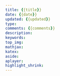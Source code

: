 ```yaml
---
title: {{title}}
date: {{date}}
updated: {{updated}}
type:
comments: {{comments}}
description:
keywords:
top_img:
mathjax:
katex:
aside:
aplayer:
highlight_shrink:
---
```

